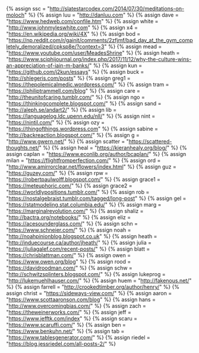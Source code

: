 {%	assign ssc = "http://slatestarcodex.com/2014/07/30/meditations-on-moloch"	%}
{%	assign luu = "http://danluu.com"					%}
{%	assign dave = "https://www.hedweb.com/confile.htm"					%}
{%	assign white = "http://www.johnmyleswhite.com"		%}
{%	assign x4 = "https://en.wikipedia.org/wiki/4X"	%}
{%	assign bod = "https://np.reddit.com/r/gainit/comments/2zfjmf/bad_day_at_the_gym_completely_demoralized/cpksp8e/?context=3"	%}
{%	assign mead = "https://www.youtube.com/user/MeadesShrine"		%}
{% assign heath = "https://www.sciphijournal.org/index.php/2017/11/12/why-the-culture-wins-an-appreciation-of-iain-m-banks/"		%}
{% assign kun = "https://github.com/j2kun/essays"		%}
{% assign buck = "http://shlegeris.com/posts"	%}
{% assign greg1 = "https://thepolemicalmedic.wordpress.com/"	%}
{% assign tram = "https://philiptrammell.com/blog"	%}
{% assign care = "http://theunitofcaring.tumblr.com/"	%}
{% assign ngo = "https://thinkingcomplete.blogspot.com/"	%}
{% assign sand = "http://aleph.se/andart2/"		%}
{% assign lib = "https://languagelog.ldc.upenn.edu/nll/"	%}
{% assign nint = "https://nintil.com/"	%}
{% assign ozy = "https://thingofthings.wordpress.com"	%}
{% assign sabine = "http://backreaction.blogspot.com/"	%}
{% assign g = "http://www.gwern.net/"	%}
{% assign scatter = "https://scattered-thoughts.net/"	%}
{% assign heal = "https://kieranhealy.org/blog/"	%}
{% assign caplan = "https://www.econlib.org/author/bcaplan/"	%}
{% assign milan = "https://flightfromperfection.com/"	%}
{% assign ord = "http://www.amirrorclear.net/flowers/index.html"	%}
{% assign guz = "https://guzey.com/"	%}
{% assign rpw = "https://robertpaulwolff.blogspot.com/"	%}
{% assign grace1 = "https://meteuphoric.com/"	%}
{% assign grace2 = "https://worldlypositions.tumblr.com/"	%}
{% assign rob = "https://nostalgebraist.tumblr.com/tagged/long-post"	%}
{% assign gel = "https://statmodeling.stat.columbia.edu/"	%}
{% assign marg = "https://marginalrevolution.com/"	%}
{% assign shaliz = "http://bactra.org/notebooks/"	%}
{% assign eliz = "https://acesounderglass.com/"	%}
{% assign schn = "https://www.schneier.com/"	%}
{% assign noah = "http://noahpinionblog.blogspot.co.uk"	%}
{% assign heath = "http://induecourse.ca/author/jheath/"	%}
{% assign julia = "https://juliagalef.com/recent-posts/"	%}
{% assign blatt = "https://chrisblattman.com/"	%}
{% assign owen = "https://www.owen.org/blog"	%}
{% assign rood = "https://davidroodman.com/"	%}
{% assign schw = "http://schwitzsplinters.blogspot.com/"	%}
{% assign lukeprog = "http://lukemuehlhauser.com/"	%}
{% assign huem = "http://fakenous.net/"	%}
{% assign farrell = "http://crookedtimber.org/author/henry/"	%}
{% assign christ = "https://sideways-view.com/"		%}
{% assign aaron = "https://www.scottaaronson.com/blog"		%}
{% assign hans = "http://www.overcomingbias.com/"		%}
{% assign zach = "https://theweinerworks.com/"		%}
{% assign jeff = "https://www.jefftk.com/index"		%}
{% assign scaru = "https://www.scaruffi.com/"		%}
{% assign ben = "https://www.benkuhn.net/"		%}
{% assign tab = "https://www.tablesgenerator.com/"	%}
{% assign riedel = "https://blog.jessriedel.com/all-posts-2/"		%}

